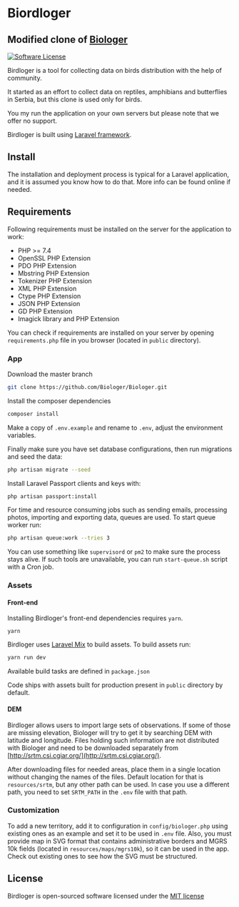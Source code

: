 # Biordloger

## Modified clone of [Biologer](https://github.com/Biologer/Biologer)

[![Software License](https://img.shields.io/badge/license-MIT-brightgreen.svg?style=flat-square)](LICENSE)

Birdloger is a tool for collecting data on birds distribution with the help of community. 

It started as an effort to collect data on reptiles, amphibians and butterflies in Serbia, but this clone is used only for birds.

You my run the application on your own servers but please note that we offer no support.

Birdloger is built using [Laravel framework](https://laravel.com).

## Install

The installation and deployment process is typical for a Laravel application, and it is assumed you know how to do that. More info can be found online if needed.

## Requirements

Following requirements must be installed on the server for the application to work:

- PHP >= 7.4
- OpenSSL PHP Extension
- PDO PHP Extension
- Mbstring PHP Extension
- Tokenizer PHP Extension
- XML PHP Extension
- Ctype PHP Extension
- JSON PHP Extension
- GD PHP Extension
- Imagick library and PHP Extension

You can check if requirements are installed on your server by opening `requirements.php` file in you browser (located in `public` directory).

### App

Download the master branch

```bash
git clone https://github.com/Biologer/Biologer.git
```

Install the composer dependencies

```bash
composer install
```

Make a copy of `.env.example` and rename to `.env`, adjust the environment variables.

Finally make sure you have set database configurations, then run migrations and seed the data:

```bash
php artisan migrate --seed
```

Install Laravel Passport clients and keys with:

```bash
php artisan passport:install
```

For time and resource consuming jobs such as sending emails, processing photos, importing and exporting data, queues are used. To start queue worker run:

```bash
php artisan queue:work --tries 3
```

You can use something like `supervisord` or `pm2` to make sure the process stays alive. If such tools are unavailable, you can run `start-queue.sh` script with a Cron job.

### Assets

#### Front-end

Installing Birdloger's front-end dependencies requires `yarn`.

```
yarn
```

Birdloger uses [Laravel Mix](https://laravel.com/docs/mix) to build assets.
To build assets run:

```bash
yarn run dev
```

Available build tasks are defined in `package.json`

Code ships with assets built for production present in `public` directory by default.

#### DEM

Birdloger allows users to import large sets of observations. If some of those are missing elevation, Biologer will try to get it by searching DEM with latitude and longitude. Files holding such information are not distributed with Biologer and need to be downloaded separately from [http://srtm.csi.cgiar.org/](http://srtm.csi.cgiar.org/).

After downloading files for needed areas, place them in a single location without changing the names of the files. Default location for that is `resources/srtm`, but any other path can be used. In case you use a different path, you need to set `SRTM_PATH` in the `.env` file with that path.

### Customization

To add a new territory, add it to configuration in `config/biologer.php` using existing ones as an example and set it to be used in `.env` file. Also, you must provide map in SVG format that contains administrative borders and MGRS 10k fields (located in `resources/maps/mgrs10k`), so it can be used in the app. Check out existing ones to see how the SVG must be structured.

## License

Birdloger is open-sourced software licensed under the [MIT license](http://opensource.org/licenses/MIT)
